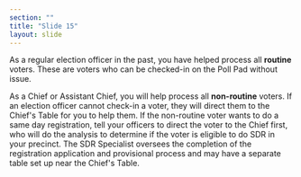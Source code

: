 ```yaml
---
section: ""
title: "Slide 15"
layout: slide
---
```


As a regular election officer in the past, you have helped process all **routine** voters. These are voters who can be checked-in on the Poll Pad without issue.

As a Chief or Assistant Chief, you will help process all **non-routine** voters. If an election officer cannot check-in a voter, they will direct them to the Chief's Table for you to help them. If the non-routine voter wants to do a same day registration, tell your officers to direct the voter to the Chief first, who will do the analysis to determine if the voter is eligible to do SDR in your precinct. The SDR Specialist oversees the completion of the registration application and provisional process and may have a separate table set up near the Chief's Table.